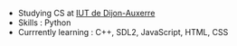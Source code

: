 - Studying CS at [IUT de Dijon-Auxerre](https://iutdijon.u-bourgogne.fr/www/)
- Skills : Python
- Currrently learning : C++, SDL2, JavaScript, HTML, CSS
